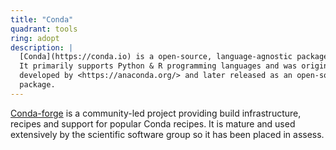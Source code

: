 ```yaml
---
title: "Conda"
quadrant: tools
ring: adopt
description: |
  [Conda](https://conda.io) is a open-source, language-agnostic package manager.
  It primarily supports Python & R programming languages and was originally
  developed by <https://anaconda.org/> and later released as an open-source
  package.
---
```


[Conda-forge](https://conda-forge) is a community-led project providing build
infrastructure, recipes and support for popular Conda recipes. It is mature and
used extensively by the scientific software group so it has been placed in
assess.
